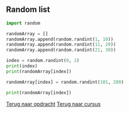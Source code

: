## Random list

```python
import random

randomArray = []
randomArray.append(random.randint(1, 10))
randomArray.append(random.randint(11, 20))
randomArray.append(random.randint(21, 30))

index = random.randint(0, 2)
print(index)
print(randomArray[index])

randomArray[index] = random.randint(101, 200)

print(randomArray[index])
```

[Terug naar opdracht](/taken/randomlist.html)
[Terug naar cursus](/23_list.html)